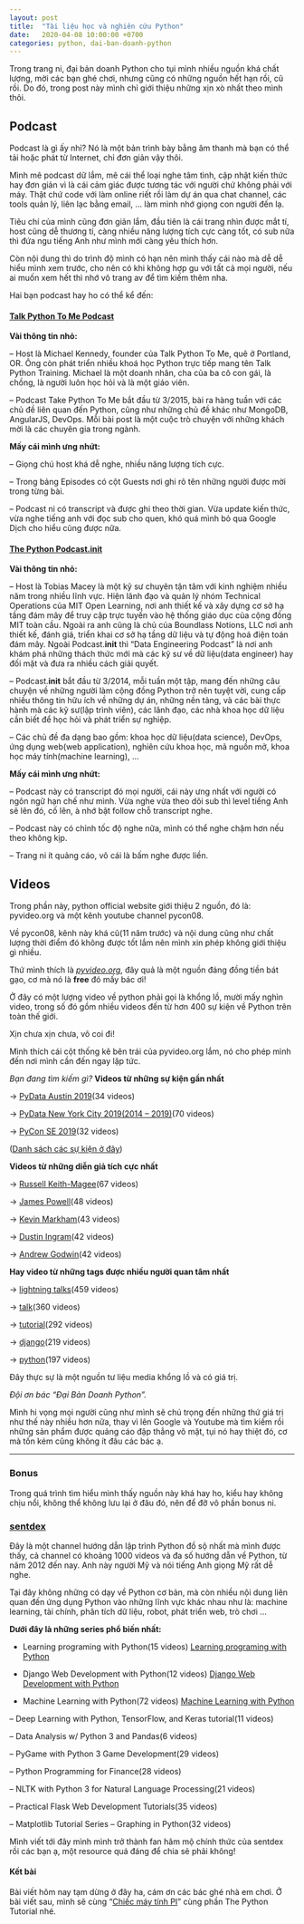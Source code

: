 ```yaml
---
layout: post
title:  "Tài liệu học và nghiên cứu Python"
date:   2020-04-08 10:00:00 +0700
categories: python, dai-ban-doanh-python
---
```


Trong trang ni, đại bản doanh Python cho tụi mình nhiều nguồn khá chất lượng, mời các bạn ghé chơi, nhưng cũng có những nguồn hết hạn rồi, cũ rồi. Do đó, trong post này mình chỉ giới thiệu những xịn xò nhất theo mình thôi. 

## Podcast

Podcast là gì ấy nhỉ? Nó là một bản trình bày bằng âm thanh mà bạn có thể tải hoặc phát từ Internet, chỉ đơn giản vậy thôi.

Mình mê podcast dữ lắm, mê cái thể loại nghe tâm tình, cập nhật kiến thức hay đơn giản vì là cái cảm giác được tương tác với người chứ không phải với máy. Thật chứ code với làm online riết rồi làm dự án qua chat channel, các tools quản lý, liên lạc bằng email, … làm mình nhớ giọng con người đến lạ. 

Tiêu chí của mình cũng đơn giản lắm, đầu tiên là cái trang nhìn được mắt tí, host cũng dễ thương tí, càng nhiều năng lượng tích cực càng tốt, có sub nữa thì đứa ngu tiếng Anh như mình mới càng yêu thích hơn. 

Còn nội dung thì do trình độ mình có hạn nên mình thấy cái nào mà dễ dễ hiểu mình xem trước, cho nên có khi không hợp gu với tất cả mọi người, nếu ai muốn xem hết thì nhớ vô trang av để tìm kiếm thêm nha.

Hai bạn podcast hay ho có thể kể đến:
#### [Talk Python To Me Podcast](https://talkpython.fm/)

**Vài thông tin nhỏ:**

– Host là Michael Kennedy, founder của Talk Python To Me, quê ở Portland, OR. Ông còn phát triển nhiều khoá học Python trực tiếp mang tên Talk Python Training. Michael là một doanh nhân, cha của ba cô con gái, là chồng, là người luôn học hỏi và là một giáo viên.

– Podcast Take Python To Me bắt đầu từ 3/2015, bài ra hàng tuần với các chủ đề liên quan đến Python, cũng như những chủ đề khác như MongoDB, AngularJS, DevOps. Mỗi bài post là một cuộc trò chuyện với những khách mời là các chuyên gia trong ngành.

**Mấy cái mình ưng nhứt:**

– Giọng chú host khá dễ nghe, nhiều năng lượng tích cực.

– Trong bảng Episodes có cột Guests nơi ghi rõ tên những người được mời trong từng bài.

– Podcast ni có transcript và được ghi theo thời gian. Vừa update kiến thức, vừa nghe tiếng anh với đọc sub cho quen, khó quá mình bỏ qua Google Dịch cho hiểu cũng được nữa.
#### [The Python Podcast.__init__](https://www.pythonpodcast.com/)

**Vài thông tin nhỏ:**

– Host là Tobias Macey là một kỹ sư chuyên tận tâm với kinh nghiệm nhiều năm trong nhiều lĩnh vực. Hiện lãnh đạo và quản lý nhóm Technical Operations của MIT Open Learning, nơi anh thiết kế và xây dựng cơ sở hạ tầng đám mây để truy cập trực tuyến vào hệ thống giáo dục của cộng đồng MIT toàn cầu. Ngoài ra anh cũng là chủ của Boundlass Notions, LLC nơi anh thiết kế, đánh giá, triển khai cơ sở hạ tầng dữ liệu và tự động hoá điện toán đám mây. Ngoài Podcast.__init__ thì “Data Engineering Podcast” là nơi anh khám phá những thách thức mới mà các kỹ sư về dữ liệu(data engineer) hay đối mặt và đưa ra nhiều cách giải quyết.

– Podcast.__init__ bắt đầu từ 3/2014, mỗi tuần một tập, mang đến những câu chuyện về những người làm cộng đồng Python trở nên tuyệt vời, cung cấp nhiều thông tin hữu ích về những dự án, những nền tảng, và các bài thực hành mà các kỹ sư(lập trình viên), các lãnh đạo, các nhà khoa học dữ liệu cần biết để học hỏi và phát triển sự nghiệp.

– Các chủ đề đa dạng bao gồm: khoa học dữ liệu(data science), DevOps, ứng dụng web(web application), nghiên cứu khoa học, mã nguồn mở, khoa học máy tính(machine learning), …

**Mấy cái mình ưng nhứt:**

– Podcast này có transcript đó mọi người, cái này ưng nhất với người có ngôn ngữ hạn chế như mình. Vừa nghe vừa theo dõi sub thì level tiếng Anh sẽ lên đó, cố lên, à nhớ bật follow chỗ transcript nghe.

– Podcast này có chỉnh tốc độ nghe nữa, mình có thể nghe chậm hơn nếu theo không kịp. 

– Trang ni ít quảng cáo, vô cái là bấm nghe được liền.

## Videos

Trong phần này, python official website giới thiệu 2 nguồn, đó là: pyvideo.org và một kênh youtube channel pycon08.

Về pycon08, kênh này khá cũ(11 năm trước) và nội dung cũng như chất lượng thời điểm đó không được tốt lắm nên mình xin phép không giới thiệu gì nhiều.

Thứ mình thích là *[pyvideo.org](https://pyvideo.org/)*, đây quả là một nguồn đáng đồng tiền bát gạo, cơ mà nó là **free** đó mấy bác ơi!

Ở đây có một lượng video về python phải gọi là khổng lồ, mười mấy nghìn video, trong số đó gồm nhiều videos đến từ hơn 400 sự kiện về Python trên toàn thế giới. 

Xịn chưa xịn chưa, vô coi đi!

Mình thích cái cột thống kê bên trái của pyvideo.org lắm, nó cho phép mình đến nơi mình cần đến ngay lập tức. 

*Bạn đang tìm kiếm gì?*
**Videos từ những sự kiện gần nhất**

→  [PyData Austin 2019](https://pyvideo.org/events/pydata-austin-2019.html)(34 videos)

→  [PyData New York City 2019(2014 – 2019)](https://pyvideo.org/events/pydata-new-york-city-2019.html)(70 videos)

→  [PyCon SE 2019](https://pyvideo.org/events/pycon-se-2019.html)(32 videos)

([Danh sách các sự kiện ở đây](https://pyvideo.org/events.html))

**Videos từ những diễn giả tích cực nhất**

→ [Russell Keith-Magee](https://pyvideo.org/speaker/russell-keith-magee.html)(67 videos)

→ [James Powell](https://pyvideo.org/speaker/james-powell.html)(48 videos)

→ [Kevin Markham](https://pyvideo.org/speaker/kevin-markham.html)(43 videos)

→ [Dustin Ingram](https://pyvideo.org/speaker/dustin-ingram.html)(42 videos)

→ [Andrew Godwin](https://pyvideo.org/speaker/andrew-godwin.html)(42 videos)

**Hay video từ những tags được nhiều người quan tâm nhất**

→ [lightning talks](https://pyvideo.org/tag/lightning-talks/)(459 videos)

→ [talk](https://pyvideo.org/tag/talk/)(360 videos)

→ [tutorial](https://pyvideo.org/tag/tutorial/)(292 videos)

→ [django](https://pyvideo.org/tag/django/)(219 videos)

→ [python](https://pyvideo.org/tag/python/)(197 videos)

Đây thực sự là một nguồn tư liệu media khổng lồ và có giá trị. 

*Đội ơn bác “Đại Bản Doanh Python”.*

Mình hi vọng mọi người cũng như mình sẽ chú trọng đến những thứ giá trị như thế này nhiều hơn nữa, thay vì lên Google và Youtube mà tìm kiếm rồi những sản phẩm được quảng cáo đập thẳng vô mặt, tụi nó hay thiệt đó, cơ mà tốn kém cũng không ít đâu các bác ạ.

<hr>

### Bonus

Trong quá trình tìm hiểu mình thấy nguồn này khá hay ho, kiểu hay không chịu nổi, không thể không lưu lại ở đâu đó, nên để đỡ vô phần bonus ni.

### [sentdex](https://www.youtube.com/user/sentdex)

Đây là một channel hướng dẫn lập trình Python đồ sộ nhất mà mình được thấy, cả channel có khoảng 1000 videos và đa số hướng dẫn về Python, từ năm 2012 đến nay. Anh này người Mỹ và nói tiếng Anh giọng Mỹ rất dễ nghe.

Tại đây không những có dạy về Python cơ bản, mà còn nhiều nội dung liên quan đến ứng dụng Python vào những lĩnh vực khác nhau như là: machine learning, tài chính, phân tích dữ liệu, robot, phát triển web, trò chơi …

**Dưới đây là những series phổ biến nhất:**

- Learning programing with Python(15 videos)
[Learning programing with Python](https://www.youtube.com/watch?v=eXBD2bB9-RA&list=PLQVvvaa0QuDeAams7fkdcwOGBpGdHpXln)

- Django Web Development with Python(12 videos)
[Django Web Development with Python](https://www.youtube.com/watch?v=yD0_1DPmfKM&list=PLQVvvaa0QuDe9nqlirjacLkBYdgc2inh3)

- Machine Learning with Python(72 videos)
[Machine Learning with Python](https://www.youtube.com/watch?v=OGxgnH8y2NM&list=PLQVvvaa0QuDfKTOs3Keq_kaG2P55YRn5v)

– Deep Learning with Python, TensorFlow, and Keras tutorial(11 videos)
[](https://www.youtube.com/watch?v=wQ8BIBpya2k&list=PLQVvvaa0QuDfhTox0AjmQ6tvTgMBZBEXN)

– Data Analysis w/ Python 3 and Pandas(6 videos)
[](https://www.youtube.com/watch?v=nLw1RNvfElg&list=PLQVvvaa0QuDfSfqQuee6K8opKtZsh7sA9)

– PyGame with Python 3 Game Development(29 videos)
[](https://www.youtube.com/watch?v=ujOTNg17LjI&list=PLQVvvaa0QuDdLkP8MrOXLe_rKuf6r80KO)

– Python Programming for Finance(28 videos)
[](https://www.youtube.com/watch?v=2BrpKpWwT2A&list=PLQVvvaa0QuDcOdF96TBtRtuQksErCEBYZ)

– NLTK with Python 3 for Natural Language Processing(21 videos)
[](https://www.youtube.com/watch?v=FLZvOKSCkxY&list=PLQVvvaa0QuDf2JswnfiGkliBInZnIC4HL)

– Practical Flask Web Development Tutorials(35 videos)
[](https://www.youtube.com/watch?v=Lv1fv-HmkQo&list=PLQVvvaa0QuDc_owjTbIY4rbgXOFkUYOUB)

– Matplotlib Tutorial Series – Graphing in Python(32 videos)
[](https://www.youtube.com/watch?v=q7Bo_J8x_dw&list=PLQVvvaa0QuDfefDfXb9Yf0la1fPDKluPF)

Mình viết tới đây mình mình trở thành fan hâm mộ chính thức của sentdex rồi các bạn ạ, một resource quá đáng để chia sẻ phải không!

#### Kết bài
Bài viết hôm nay tạm dừng ở đây ha, cám ơn các bác ghé nhà em chơi.
Ở bài viết sau, mình sẽ cùng “[Chiếc máy tính PI](https://beautyoncode.com/the-python-interpreter/)” cùng phần The Python Tutorial nhé.
